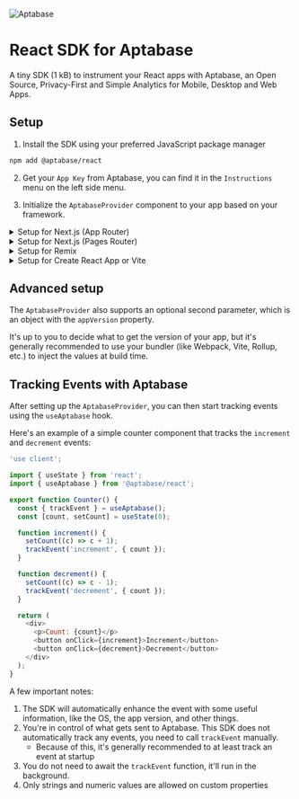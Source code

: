 ![Aptabase](https://aptabase.com/og.png)

# React SDK for Aptabase

A tiny SDK (1 kB) to instrument your React apps with Aptabase, an Open Source, Privacy-First and Simple Analytics for Mobile, Desktop and Web Apps.

## Setup

1. Install the SDK using your preferred JavaScript package manager

```bash
npm add @aptabase/react
```

2. Get your `App Key` from Aptabase, you can find it in the `Instructions` menu on the left side menu.

3. Initialize the `AptabaseProvider` component to your app based on your framework.

<details>
  <summary>Setup for Next.js (App Router)</summary>
  
  Add `AptabaseProvider` to your RootLayout component:

```tsx
import { AptabaseProvider } from '@aptabase/react';

export default function RootLayout({ children }: { children: React.ReactNode }) {
  return (
    <html lang="en">
      <body>
        <AptabaseProvider appKey="<YOUR_APP_KEY>">{children}</AptabaseProvider>
      </body>
    </html>
  );
}
```

</details>

<details>
  <summary>Setup for Next.js (Pages Router)</summary>

Add `AptabaseProvider` to your `_app` component:

```tsx
import { AptabaseProvider } from '@aptabase/react';
import type { AppProps } from 'next/app';

export default function App({ Component, pageProps }: AppProps) {
  return (
    <AptabaseProvider appKey="<YOUR_APP_KEY>">
      <Component {...pageProps} />
    </AptabaseProvider>
  );
}
```

</details>

<details>
  <summary>Setup for Remix</summary>

Add `AptabaseProvider` to your `entry.client.tsx` file:

```tsx
import { AptabaseProvider } from '@aptabase/react';
import { RemixBrowser } from '@remix-run/react';
import { startTransition, StrictMode } from 'react';
import { hydrateRoot } from 'react-dom/client';

startTransition(() => {
  hydrateRoot(
    document,
    <StrictMode>
      <AptabaseProvider appKey="<YOUR_APP_KEY>">
        <RemixBrowser />
      </AptabaseProvider>
    </StrictMode>,
  );
});
```

</details>

<details>
  <summary>Setup for Create React App or Vite</summary>

Add `AptabaseProvider` to your root component:

```tsx
import { AptabaseProvider } from '@aptabase/react';

ReactDOM.createRoot(root).render(
  <React.StrictMode>
    <AptabaseProvider appKey="<YOUR_APP_KEY>">
      <YourApp />
    </AptabaseProvider>
  </React.StrictMode>,
);
```

</details>

## Advanced setup

The `AptabaseProvider` also supports an optional second parameter, which is an object with the `appVersion` property.

It's up to you to decide what to get the version of your app, but it's generally recommended to use your bundler (like Webpack, Vite, Rollup, etc.) to inject the values at build time.

## Tracking Events with Aptabase

After setting up the `AptabaseProvider`, you can then start tracking events using the `useAptabase` hook.

Here's an example of a simple counter component that tracks the `increment` and `decrement` events:

```js
'use client';

import { useState } from 'react';
import { useAptabase } from '@aptabase/react';

export function Counter() {
  const { trackEvent } = useAptabase();
  const [count, setCount] = useState(0);

  function increment() {
    setCount((c) => c + 1);
    trackEvent('increment', { count });
  }

  function decrement() {
    setCount((c) => c - 1);
    trackEvent('decrement', { count });
  }

  return (
    <div>
      <p>Count: {count}</p>
      <button onClick={increment}>Increment</button>
      <button onClick={decrement}>Decrement</button>
    </div>
  );
}
```

A few important notes:

1. The SDK will automatically enhance the event with some useful information, like the OS, the app version, and other things.
2. You're in control of what gets sent to Aptabase. This SDK does not automatically track any events, you need to call `trackEvent` manually.
   - Because of this, it's generally recommended to at least track an event at startup
3. You do not need to await the `trackEvent` function, it'll run in the background.
4. Only strings and numeric values are allowed on custom properties
